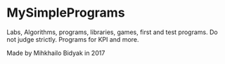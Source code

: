 # MySimplePrograms
Labs, Algorithms, programs, libraries, games, first and test programs. Do not judge strictly. Programs for KPI and more.

Made by Mihkhailo Bidyak in 2017
